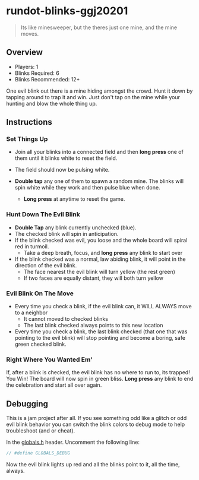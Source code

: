 # rundot-blinks-ggj20201

> Its like minesweeper, but the theres just one mine, and the mine moves.

## Overview

* Players: 1
* Blinks Required: 6
* Blinks Recommended: 12+

One evil blink out there is a mine hiding amongst the crowd. Hunt it down by tapping around to trap it and win. Just don't tap on the mine while your hunting and blow the whole thing up.

## Instructions

### Set Things Up

* Join all your blinks into a connected field and then **long press** one of them until it blinks white to reset the field.
* The field should now be pulsing white.

* **Double tap** any one of them to spawn a random mine. The blinks will spin white while they work and then pulse blue when done.
  * **Long press** at anytime to reset the game.

### Hunt Down The Evil Blink

* **Double Tap** any blink currently unchecked (blue).
* The checked blink will spin in anticipation.
* If the blink checked was evil, you loose and the whole board will spiral red in turmoil.
  * Take a deep breath, focus, and **long press** any blink to start over
* If the blink checked was a normal, law abiding blink, it will point in the direction of the evil blink.
  * The face nearest the evil blink will turn yellow (the rest green)
  * If two faces are equally distant, they will both turn yellow

### Evil Blink On The Move

* Every time you check a blink, if the evil blink can, it WILL ALWAYS move to a neighbor
  * It cannot moved to checked blinks
  * The last blink checked always points to this new location
* Every time you check a blink, the last blink checked (that one that was pointing to the evil blink) will stop pointing and become a boring, safe green checked blink.

### Right Where You Wanted Em'

If, after a blink is checked, the evil blink has no where to run to, its trapped! You Win! The board will now spin in green bliss. **Long press** any blink to end the celebration and start all over again.

## Debugging

This is a jam project after all. If you see something odd like a glitch or odd evil blink behavior you can switch the blink colors to debug mode to help troubleshoot (and or cheat).

In the [globals.h](main/globals.h) header. Uncomment the following line:

```C
// #define GLOBALS_DEBUG 
```

Now the evil blink lights up red and all the blinks point to it, all the time, always.
